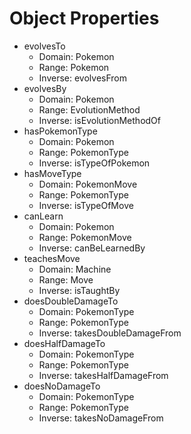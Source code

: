 # Object Properties

* evolvesTo
    * Domain: Pokemon
    * Range: Pokemon
    * Inverse: evolvesFrom
* evolvesBy
    * Domain: Pokemon
    * Range: EvolutionMethod
    * Inverse: isEvolutionMethodOf
* hasPokemonType
    * Domain: Pokemon
    * Range: PokemonType
    * Inverse: isTypeOfPokemon
* hasMoveType
    * Domain: PokemonMove
    * Range: PokemonType
    * Inverse: isTypeOfMove
* canLearn
    * Domain: Pokemon
    * Range: PokemonMove
    * Inverse: canBeLearnedBy
* teachesMove
    * Domain: Machine
    * Range: Move
    * Inverse: isTaughtBy
* doesDoubleDamageTo
    * Domain: PokemonType
    * Range: PokemonType
    * Inverse: takesDoubleDamageFrom
* doesHalfDamageTo
    * Domain: PokemonType
    * Range: PokemonType
    * Inverse: takesHalfDamageFrom
* doesNoDamageTo
    * Domain: PokemonType
    * Range: PokemonType
    * Inverse: takesNoDamageFrom
